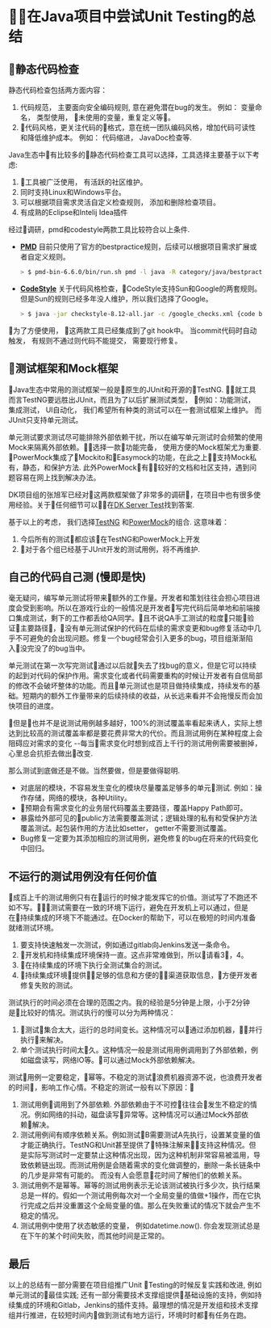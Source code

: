 # 在Java项目中尝试Unit Testing的总结

## 静态代码检查

静态代码检查包括两方面内容：

1. 代码规范， 主要面向安全编码规则, 意在避免潜在bug的发生。 例如： 变量命名， 类型使用， 未使用的变量，重复定义等。
2. 代码风格，更关注代码的格式，意在统一团队编码风格，增加代码可读性和降低维护成本。 例如： 代码缩进， JavaDoc检查等.

Java生态中有比较多的静态代码检查工具可以选择，工具选择主要基于以下考虑:

1. 工具被广泛使用， 有活跃的社区维护。
2. 同时支持Linux和Windows平台。
3. 可以根据项目需求灵活自定义检查规则， 添加和删除检查项目。
4. 有成熟的Eclipse和Intelij Idea插件

经过调研，pmd和codestyle两款工具比较符合以上条件.

* **[PMD](https://pmd.github.io/)** 目前只使用了官方的bestpractice规则，后续可以根据项目需求扩展或者自定义规则。

  ```bash
  > $ pmd-bin-6.6.0/bin/run.sh pmd -l java -R category/java/bestpractices.xml -dir {code base}
  ```

* **[CodeStyle](https://google.github.io/styleguide/javaguide.html)** 关于代码风格检查，CodeStyle支持Sun和Google的两套规则。但是Sun的规则已经多年没人维护，所以我们选择了Google。

  ```bash
  > $ java -jar checkstyle-8.12-all.jar -c /google_checks.xml {code base}
  ```

为了方便使用， 这两款工具已经集成到了git hook中。 当commit代码时自动触发， 有规则不通过则代码不能提交， 需要现行修复。

## 测试框架和Mock框架

Java生态中常用的测试框架一般是原生的JUnit和开源的TestNG. 就工具而言TestNG要远胜出JUnit，而且为了以后扩展测试类型， 例如：功能测试， 集成测试， UI自动化， 我们希望所有种类的测试可以在一套测试框架上维护。 而JUnit只支持单元测试。

单元测试要求测试尽可能排除外部依赖干扰，所以在编写单元测试时会频繁的使用Mock来隔离外部依赖。选择一款功能完备， 使用方便的Mock框架尤为重要. PowerMock集成了Mockito和Easymock的功能，在此之上支持Mock私有，静态，和保护方法. 此外PowerMock有较好的文档和社区支持，遇到问题容易在网上找到解决办法。

DK项目组的张旭军已经对这两款框架做了非常多的调研，在项目中也有很多使用经验。关于任何细节可以在[DK Server Test](https://git.youle.game/dk/dk-server-group/dk_server/wikis/dk-server-test)找到答案.

基于以上的考虑， 我们选择[TestNG](https://testng.org/doc/index.html) 和[PowerMock](https://github.com/powermock/powermock)的组合. 这意味着：

1. 今后所有的测试都应该在TestNG和PowerMock上开发
2. 对于各个组已经基于JUnit开发的测试用例，将不再维护.

## 自己的代码自己测 (慢即是快)

毫无疑问，编写单元测试将带来额外的工作量。开发者和策划往往会担心项目进度会受到影响。所以在游戏行业的一般情况是开发者写完代码后简单地和前端接口集成测试，剩下的工作都丢给QA同学。且不说QA手工测试的粒度只能验证主要路径，没有单元测试保护的代码在后续的需求变更和bug修复活动中几乎不可避免的会出现问题。修复一个bug经常会引入更多的bug，项目组渐渐陷入没完没了的bug当中。

单元测试在第一次写完测试通过以后就失去了找bug的意义，但是它可以持续的起到对代码的保护作用。需求变化或者代码需要重构的时候让开发者有自信局部的修改不会破坏整体的功能。而且单元测试也是项目做持续集成，持续发布的基础。短期内的额外工作量带来的后续持续的收益，从长远来看并不会拖慢反而会加快项目的进度。

但是也并不是说测试用例越多越好，100%的测试覆盖率看起来诱人，实际上想达到比较高的测试覆盖率都是要花费非常大的代价。而且测试用例在某种程度上会阻碍应对需求的变化 --每当需求变化时想到成百上千行的测试用例需要被删掉，心里总会抗拒去做出改变.

那么测试到底做还是不做。当然要做，但是要做得聪明.

* 对底层的模块，不容易发生变化的模块尽量覆盖足够多的单元测试. 例如：操作存储，网络的模块，各种Utility。
* 预期会有需求变化的业务层代码覆盖主要路径，覆盖Happy Path即可。
* 暴露给外部可见的public方法需要覆盖测试；逻辑处理的私有和受保护方法覆盖测试。起包装作用的方法比如setter， getter不需要测试覆盖。
* Bug修复一定要为其添加相应的测试用例，避免修复的bug在将来的代码变化中回归。

## 不运行的测试用例没有任何价值

成百上千的测试用例只有在运行的时候才能发挥它的价值。测试写了不跑还不如不写。测试需要在一致的环境下运行，避免在开发机上可以通过，但是在持续集成的环境下不能通过。在Docker的帮助下，可以在极短的时间内准备就绪测试环境。

1. 要支持快速触发一次测试，例如通过gitlab向Jenkins发送一条命令。
2. 开发机和持续集成环境保持一直。这点非常难做到，所以请看3，4。
3. 在持续集成的环境下执行全测试集合的测试。
4. 持续集成环境提供足够的信息和方便的渠道获取信息，方便开发者修复失败的测试。

测试执行的时间必须在合理的范围之内。我的经验是5分钟是上限，小于2分钟是比较好的情况。测试执行的慢可以分为两种情况：

1. 测试集合太大，运行的总时间变长。这种情况可以通过添加机器，并行执行来解决。
2. 单个测试执行时间太久。这种情况一般是测试用用例调用到了外部依赖，例如磁盘读写，网络IO等。可以通过Mock外部依赖解决。

测试用例一定要稳定，幂等。不稳定的测试浪费机器资源不说，也浪费开发者的时间，影响工作心情。不稳定的测试一般有以下原因：

1. 测试用例调用到了外部依赖. 外部依赖由于不可控往往会发生不稳定的情况。例如网络的抖动，磁盘读写异常等。这种情况可以通过Mock外部依赖解决。
2. 测试用例间有顺序依赖关系。例如测试B需要测试A先执行，设置某变量的值才能正确执行。TestNG和Unit甚至提供了特殊注解来支持这种情况。但是实际写测试时一定要禁止这种情况出现，因为这种机制非常容易被滥用，导致依赖链出现。而测试用例是会随着需求的变化做调整的，删除一条长链条中的几步是非常有可能的。 而没有人会愿意花时间了解他们的依赖关系。
3. 测试用例不是幂等。幂等的测试用例表示无论该测试被执行多少次，执行结果总是一样的。假如一个测试用例每次对一个全局变量的值做+1操作，而在它执行完成之后并没重置这个全局变量的值。那么在失败重试的情况下就会产生不稳定的情况。
4. 测试用例中使用了状态敏感的变量， 例如datetime.now(). 你会发现测试总是在下午的某个时间失败，而其他时间是正常的。

## 最后

以上的总结有一部分需要在项目组推广Unit Testing的时候反复实践和改进, 例如单元测试的最佳实践; 还有一部分需要技术支撑组提供基础设施的支持，例如持续集成的环境和Gitlab，Jenkins的插件支持。最理想的情况是开发组和技术支撑组并行推进，在较短时间内做到测试有地方运行，环境时时都有任务在跑。